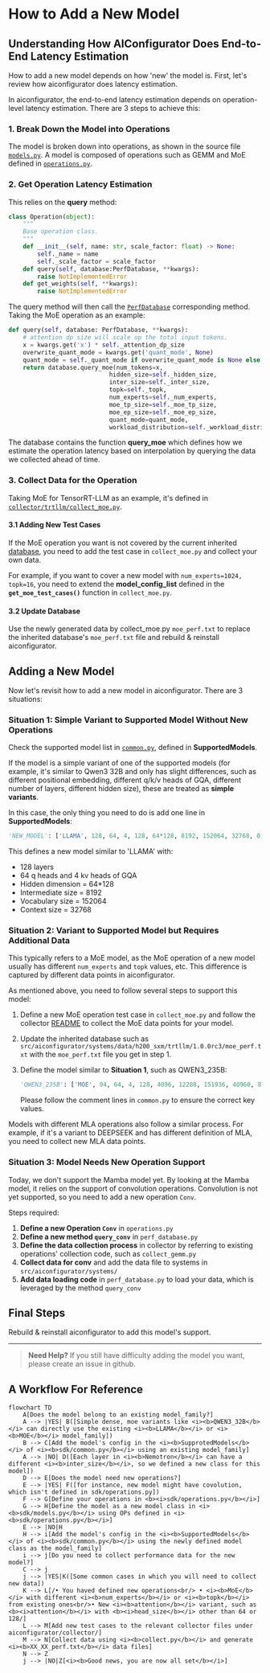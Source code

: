 # How to Add a New Model

## Understanding How AIConfigurator Does End-to-End Latency Estimation

How to add a new model depends on how 'new' the model is. First, let's review how aiconfigurator does latency estimation.

In aiconfigurator, the end-to-end latency estimation depends on operation-level latency estimation. There are 3 steps to achieve this:

### 1. Break Down the Model into Operations

The model is broken down into operations, as shown in the source file [`models.py`](../src/aiconfigurator/sdk/models.py). A model is composed of operations such as GEMM and MoE defined in [`operations.py`](../src/aiconfigurator/sdk/operations.py).

### 2. Get Operation Latency Estimation

This relies on the **query** method:
```python
class Operation(object):
    """
    Base operation class.
    """
    def __init__(self, name: str, scale_factor: float) -> None:
        self._name = name
        self._scale_factor = scale_factor
    def query(self, database:PerfDatabase, **kwargs):
        raise NotImplementedError
    def get_weights(self, **kwargs):
        raise NotImplementedError
```
The query method will then call the [`PerfDatabase`](../src/aiconfigurator/sdk/perf_database.py) corresponding method. Taking the MoE operation as an example:

```python
def query(self, database: PerfDatabase, **kwargs):
    # attention dp size will scale up the total input tokens. 
    x = kwargs.get('x') * self._attention_dp_size
    overwrite_quant_mode = kwargs.get('quant_mode', None)
    quant_mode = self._quant_mode if overwrite_quant_mode is None else overwrite_quant_mode
    return database.query_moe(num_tokens=x, 
                            hidden_size=self._hidden_size, 
                            inter_size=self._inter_size, 
                            topk=self._topk, 
                            num_experts=self._num_experts,
                            moe_tp_size=self._moe_tp_size,
                            moe_ep_size=self._moe_ep_size, 
                            quant_mode=quant_mode, 
                            workload_distribution=self._workload_distribution) * self._scale_factor
```

The database contains the function **query_moe** which defines how we estimate the operation latency based on interpolation by querying the data we collected ahead of time.

### 3. Collect Data for the Operation

Taking MoE for TensorRT-LLM as an example, it's defined in [`collector/trtllm/collect_moe.py`](../collector/trtllm/collect_moe.py).

#### 3.1 Adding New Test Cases

If the MoE operation you want is not covered by the current inherited [database](../src/aiconfigurator/systems/data/h200_sxm/trtllm/1.0.0rc3/moe_perf.txt), you need to add the test case in `collect_moe.py` and collect your own data. 

For example, if you want to cover a new model with `num_experts=1024, topk=16`, you need to extend the **model_config_list** defined in the **`get_moe_test_cases()`** function in `collect_moe.py`.

#### 3.2 Update Database

Use the newly generated data by collect_moe.py `moe_perf.txt` to replace the inherited database's `moe_perf.txt` file and rebuild & reinstall aiconfigurator.


## Adding a New Model

Now let's revisit how to add a new model in aiconfigurator. There are 3 situations:

### Situation 1: Simple Variant to Supported Model Without New Operations

Check the supported model list in [`common.py`](../src/aiconfigurator/sdk/common.py), defined in **SupportedModels**.

If the model is a simple variant of one of the supported models (for example, it's similar to Qwen3 32B and only has slight differences, such as different positional embedding, different q/k/v heads of GQA, different number of layers, different hidden size), these are treated as **simple variants**. 

In this case, the only thing you need to do is add one line in **SupportedModels**:

```python
'NEW_MODEL': ['LLAMA', 128, 64, 4, 128, 64*128, 8192, 152064, 32768, 0, 0, 0, None]
```

This defines a new model similar to 'LLAMA' with:
- 128 layers
- 64 q heads and 4 kv heads of GQA
- Hidden dimension = 64*128
- Intermediate size = 8192
- Vocabulary size = 152064
- Context size = 32768  

### Situation 2: Variant to Supported Model but Requires Additional Data

This typically refers to a MoE model, as the MoE operation of a new model usually has different `num_experts` and `topk` values, etc. This difference is captured by different data points in aiconfigurator.

As mentioned above, you need to follow several steps to support this model:

1. Define a new MoE operation test case in `collect_moe.py` and follow the collector [README](../collector/README.md) to collect the MoE data points for your model.

2. Update the inherited database such as `src/aiconfigurator/systems/data/h200_sxm/trtllm/1.0.0rc3/moe_perf.txt` with the `moe_perf.txt` file you get in step 1.

3. Define the model similar to **Situation 1**, such as QWEN3_235B:
   ```python
   'QWEN3_235B': ['MOE', 94, 64, 4, 128, 4096, 12288, 151936, 40960, 8, 128, 1536, None]
   ```
   
   Please follow the comment lines in `common.py` to ensure the correct key values.

Models with different MLA operations also follow a similar process. For example, if it's a variant to DEEPSEEK and has different definition of MLA, you need to collect new MLA data points.

### Situation 3: Model Needs New Operation Support

Today, we don't support the Mamba model yet. By looking at the Mamba model, it relies on the support of convolution operations. Convolution is not yet supported, so you need to add a new operation `Conv`.

Steps required:

1. **Define a new Operation `Conv`** in `operations.py`
2. **Define a new method `query_conv`** in `perf_database.py`
3. **Define the data collection process** in collector by referring to existing operations' collection code, such as `collect_gemm.py`
4. **Collect data for conv** and add the data file to systems in `src/aiconfigurator/systems/`
5. **Add data loading code** in `perf_database.py` to load your data, which is leveraged by the method `query_conv`

## Final Steps

Rebuild & reinstall aiconfigurator to add this model's support.

---

> **Need Help?** If you still have difficulty adding the model you want, please create an issue in github.

## A Workflow For Reference
```mermaid
flowchart TD
    A[Does the model belong to an existing model_family?]
    A --> |YES| B([Simple dense, moe variants like <i><b>QWEN3_32B</b></i> can directly use the existing <i><b>LLAMA</b></i> or <i><b>MOE</b></i> model_family])
    B --> C[Add the model's config in the <i><b>SupprotedModels</b></i> of <i><b>sdk/common.py</b></i> using an existing model_family]
    A --> |NO| D([Each layer in <i><b>Nemotron</b></i> can have a different <i><b>inter_size</b></i>, so we defined a new class for this model])
    D --> E[Does the model need new operations?]
    E --> |YES| F([for instance, new model might have covolution, which isn't defined in sdk/operations.py])
    F --> G[Define your operations in <b><i>sdk/operations.py</b></i>]
    G --> H[Define the model as a new model class in <i><b>sdk/models.py</b></i> using OPs defined in <i><b>sdk/operations.py</b></i>]
    E --> |NO|H
    H --> i[Add the model's config in the <i><b>SupportedModels</b></i> of <i><b>sdk/common.py</b></i> using the newly defined model class as the model_family]
    i --> j[Do you need to collect performance data for the new model?]
    C --> j
    j --> |YES|K([Some common cases in which you will need to collect new data])
    K --> L[/• You haved defined new operations<br/> • <i><b>MoE</b></i> with different <i><b>num_experts</b></i> or <i><b>topk</b></i> from existing ones<br/>• New <i><b>attention</b></i> variant, such as <b><i>attention</b></i> with <b><i>head_size</b></i> other than 64 or 128/]
    L --> M[Add new test cases to the relevant collector files under aiconfigurator/collector/]
    M --> N[Collect data using <i><b>collect.py</b></i> and generate <i><b>XX_XX_perf.txt</b></i> data files]
    N --> Z
    j --> |NO|Z[<i><b>Good news, you are now all set</b></i>]
```